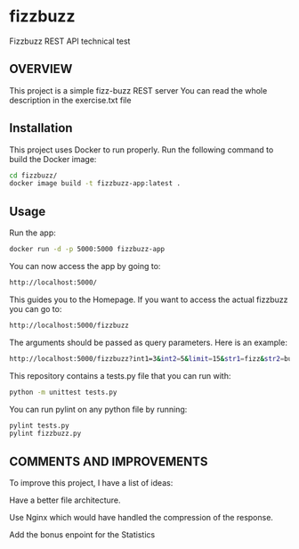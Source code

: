 # fizzbuzz
Fizzbuzz REST API technical test

## OVERVIEW

This project is a simple fizz-buzz REST server
You can read the whole description in the exercise.txt file

## Installation

This project uses Docker to run properly. Run the following command to build the Docker image:


```bash
cd fizzbuzz/
docker image build -t fizzbuzz-app:latest .
```

## Usage

Run the app:
```bash
docker run -d -p 5000:5000 fizzbuzz-app
```

You can now access the app by going to:

```bash
http://localhost:5000/
```
This guides you to the Homepage. If you want to access the actual fizzbuzz you can go to:

```bash
http://localhost:5000/fizzbuzz
```
The arguments should be passed as query parameters. Here is an example:

```bash
http://localhost:5000/fizzbuzz?int1=3&int2=5&limit=15&str1=fizz&str2=buzz
```

This repository contains a tests.py file that you can run with:

```bash
python -m unittest tests.py
```

You can run pylint on any python file by running:

```bash
pylint tests.py
pylint fizzbuzz.py
```

## COMMENTS AND IMPROVEMENTS

To improve this project, I have a list of ideas:

Have a better file architecture.

Use Nginx which would have handled the compression of the response.

Add the bonus enpoint for the Statistics